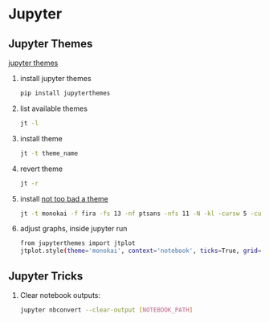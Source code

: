 # Jupyter

## Jupyter Themes

[jupyter themes](https://github.com/dunovank/jupyter-themes)

1. install jupyter themes

    ```bash
    pip install jupyterthemes
    ```

2. list available themes

    ```bash
    jt -l
    ```

3. install theme

    ```bash
    jt -t theme_name
    ```

4. revert theme

    ```bash
    jt -r
    ```

5. install [not too bad a theme](https://medium.com/@rbmsingh/making-jupyter-dark-mode-great-5adaedd814db)

    ```bash
    jt -t monokai -f fira -fs 13 -nf ptsans -nfs 11 -N -kl -cursw 5 -cursc r -cellw 95% -T
    ```

6. adjust graphs, inside jupyter run

    ```bash
    from jupyterthemes import jtplot
    jtplot.style(theme='monokai', context='notebook', ticks=True, grid=False)
    ```

## Jupyter Tricks

1. Clear notebook outputs:

    ```bash
    jupyter nbconvert --clear-output [NOTEBOOK_PATH]
    ```
